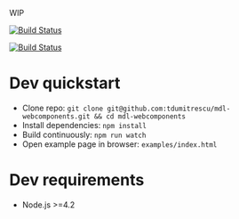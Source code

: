 WIP

[![Build Status](https://travis-ci.org/tdumitrescu/mdl-webcomponents.svg?branch=master)](https://travis-ci.org/tdumitrescu/mdl-webcomponents)

[![Build Status](https://saucelabs.com/browser-matrix/mdl-webcomponents.svg)](https://saucelabs.com/open_sauce/user/mdl-webcomponents)

# Dev quickstart

- Clone repo: `git clone git@github.com:tdumitrescu/mdl-webcomponents.git && cd mdl-webcomponents`
- Install dependencies: `npm install`
- Build continuously: `npm run watch`
- Open example page in browser: `examples/index.html`

# Dev requirements

- Node.js >=4.2
